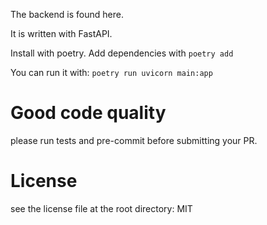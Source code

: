The backend is found here.

It is written with FastAPI.

Install with poetry.
Add dependencies with `poetry add`

You can run it with:
`poetry run uvicorn main:app`

# Good code quality

please run tests and pre-commit before submitting your PR.

# License

see the license file at the root directory: MIT
